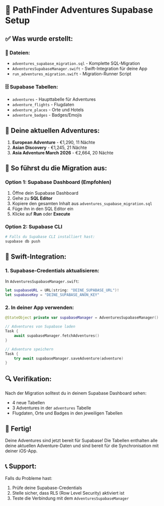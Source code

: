 # 🚀 PathFinder Adventures Supabase Setup

## ✅ Was wurde erstellt:

### 📁 Dateien:
- `adventures_supabase_migration.sql` - Komplette SQL-Migration
- `AdventuresSupabaseManager.swift` - Swift-Integration für deine App
- `run_adventures_migration.swift` - Migration-Runner Script

### 🗄️ Supabase Tabellen:
- `adventures` - Haupttabelle für Adventures
- `adventure_flights` - Flugdaten
- `adventure_places` - Orte und Hotels
- `adventure_badges` - Badges/Emojis

## 🎯 Deine aktuellen Adventures:

1. **European Adventure** - €1,290, 11 Nächte
2. **Asian Discovery** - €1,245, 21 Nächte  
3. **Asia Adventure March 2026** - €2,664, 20 Nächte

## 🚀 So führst du die Migration aus:

### Option 1: Supabase Dashboard (Empfohlen)
1. Öffne dein Supabase Dashboard
2. Gehe zu **SQL Editor**
3. Kopiere den gesamten Inhalt aus `adventures_supabase_migration.sql`
4. Füge ihn in den SQL Editor ein
5. Klicke auf **Run** oder **Execute**

### Option 2: Supabase CLI
```bash
# Falls du Supabase CLI installiert hast:
supabase db push
```

## 📱 Swift-Integration:

### 1. Supabase-Credentials aktualisieren:
In `AdventuresSupabaseManager.swift`:
```swift
let supabaseURL = URL(string: "DEINE_SUPABASE_URL")!
let supabaseKey = "DEINE_SUPABASE_ANON_KEY"
```

### 2. In deiner App verwenden:
```swift
@StateObject private var supabaseManager = AdventuresSupabaseManager()

// Adventures von Supabase laden
Task {
    await supabaseManager.fetchAdventures()
}

// Adventure speichern
Task {
    try await supabaseManager.saveAdventure(adventure)
}
```

## 🔍 Verifikation:

Nach der Migration solltest du in deinem Supabase Dashboard sehen:
- 4 neue Tabellen
- 3 Adventures in der `adventures` Tabelle
- Flugdaten, Orte und Badges in den jeweiligen Tabellen

## 🎉 Fertig!

Deine Adventures sind jetzt bereit für Supabase! Die Tabellen enthalten alle deine aktuellen Adventure-Daten und sind bereit für die Synchronisation mit deiner iOS-App.

## 📞 Support:

Falls du Probleme hast:
1. Prüfe deine Supabase-Credentials
2. Stelle sicher, dass RLS (Row Level Security) aktiviert ist
3. Teste die Verbindung mit dem `AdventuresSupabaseManager`

